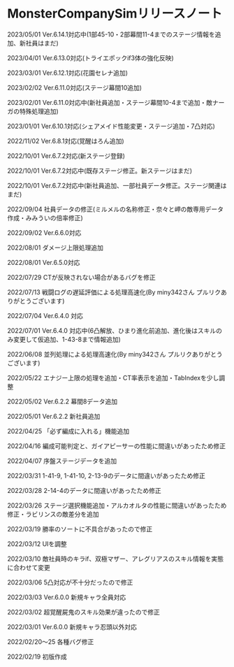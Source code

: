 # MonsterCompanySimリリースノート

2023/05/01 Ver.6.14.1対応中(1部45-10・2部幕間11-4までのステージ情報を追加、新社員はまだ)

2023/04/01 Ver.6.13.0対応(トライエポックif3体の強化反映)

2023/03/01 Ver.6.12.1対応(花園セレナ追加)

2023/02/02 Ver.6.11.0対応(ステージ幕間10追加)

2023/02/01 Ver.6.11.0対応中(新社員追加・ステージ幕間10-4まで追加・敵ナーガの特殊処理追加)

2023/01/01 Ver.6.10.1対応(シェアメイド性能変更・ステージ追加・7凸対応)

2022/11/02 Ver.6.8.1対応(覚醒はろん追加)

2022/10/01 Ver.6.7.2対応(新ステージ登録)

2022/10/01 Ver.6.7.2対応中(既存ステージ修正。新ステージはまだ)

2022/10/01 Ver.6.7.2対応中(新社員追加、一部社員データ修正。ステージ関連はまだ)

2022/09/04 社員データの修正(ミルメルの名称修正・奈々と岬の敵専用データ作成・みみういの倍率修正)

2022/09/02 Ver.6.6.0対応

2022/08/01 ダメージ上限処理追加

2022/08/01 Ver.6.5.0対応

2022/07/29 CTが反映されない場合があるバグを修正

2022/07/13 戦闘ログの遅延評価による処理高速化(By miny342さん プルリクありがとうございます)

2022/07/04 Ver.6.4.0 対応

2022/07/01 Ver.6.4.0 対応中(6凸解放、ひまり進化前追加、進化後はスキルのみ変更して仮追加、1-43-8まで情報追加)

2022/06/08 並列処理による処理高速化(By miny342さん プルリクありがとうございます)

2022/05/22 エナジー上限の処理を追加・CT率表示を追加・TabIndexを少し調整

2022/05/02 Ver.6.2.2 幕間8データ追加

2022/05/01 Ver.6.2.2 新社員追加

2022/04/25 「必ず編成に入れる」機能追加

2022/04/16 編成可能判定と、ガイアピーサーの性能に間違いがあったため修正

2022/04/07 序盤ステージデータを追加

2022/03/31 1-41-9, 1-41-10, 2-13-9のデータに間違いがあったため修正

2022/03/28 2-14-4のデータに間違いがあったため修正

2022/03/26 ステージ選択機能追加・アルカオルタの性能に間違いがあったため修正・ラビリンスの敵差分を追加

2022/03/19 勝率のソートに不具合があったので修正

2022/03/12 UIを調整

2022/03/10 敵社員時のキラif、双極マザー、アレグリアスのスキル情報を実態に合わせて変更

2022/03/06 5凸対応が不十分だったので修正

2022/03/03 Ver.6.0.0 新規キャラ全員対応

2022/03/02 超覚醒屍鬼のスキル効果が違ったので修正

2022/03/01 Ver.6.0.0 新規キャラ忍頭以外対応

2022/02/20～25 各種バグ修正

2022/02/19 初版作成

